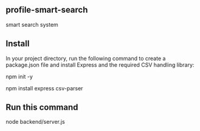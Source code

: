 ## profile-smart-search
smart search system

## Install
In your project directory, run the following command to create a package.json file and install Express and the required CSV handling library:

npm init -y

npm install express csv-parser


## Run this command
node backend/server.js
